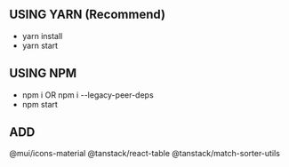 ## USING YARN (Recommend)

- yarn install
- yarn start

## USING NPM

- npm i OR npm i --legacy-peer-deps
- npm start


## ADD
@mui/icons-material
@tanstack/react-table
@tanstack/match-sorter-utils